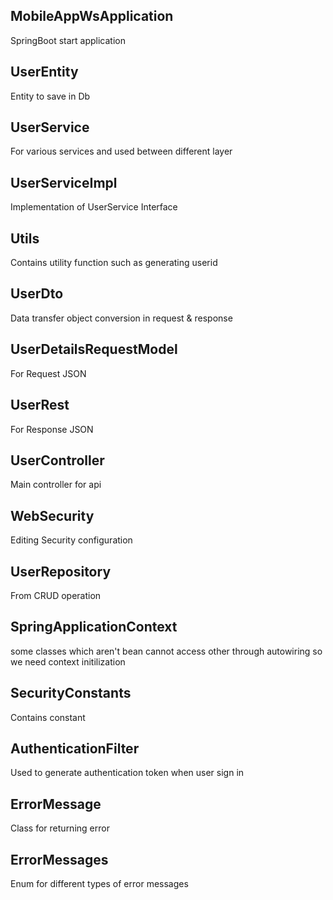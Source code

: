 ## MobileAppWsApplication 
 SpringBoot start application
## UserEntity 
 Entity to save in Db
## UserService 
 For various services and used between different layer
## UserServiceImpl 
 Implementation of UserService Interface
## Utils 
 Contains utility function such as generating userid
## UserDto 
 Data transfer object conversion in request & response
## UserDetailsRequestModel 
 For Request JSON 
## UserRest 
 For Response JSON
## UserController 
 Main controller for api
## WebSecurity 
 Editing Security configuration
## UserRepository 
 From CRUD operation
## SpringApplicationContext 
 some classes which aren't bean cannot access other through autowiring so we need context initilization	 
## SecurityConstants 
 Contains constant
## AuthenticationFilter 
 Used to generate authentication token when user sign in
## ErrorMessage
 Class for returning error 
## ErrorMessages
 Enum for different types of error messages